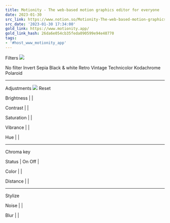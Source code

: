 ```yaml
---
title: Motionity - The web-based motion graphics editor for everyone
date: 2023-01-30
src_link: https://www.notion.so/Motionity-The-web-based-motion-graphics-editor-for-everyone-ab7216cad32d4722b64c63cc0f8e62b4
src_date: '2023-01-30 17:34:00'
gold_link: https://www.motionity.app/
gold_link_hash: 26da6e054cb35feda090599e94e48770
tags:
- '#host_www_motionity_app'
---
```




Filters
![](assets/close.svg)


No filter
Invert
Sepia
Black & white
Retro
Vintage
Technicolor
Kodachrome
Polaroid



---


Adjustments
![](assets/repeat.svg) Reset

 Brightness |
  |


 Contrast |
  |


 Saturation |
  |


 Vibrance |
  |


 Hue |
  |



---


Chroma key

 Status |
 On Off |


 Color |
  |


 Distance |
  |



---


Stylize

 Noise |
  |


 Blur |
  |